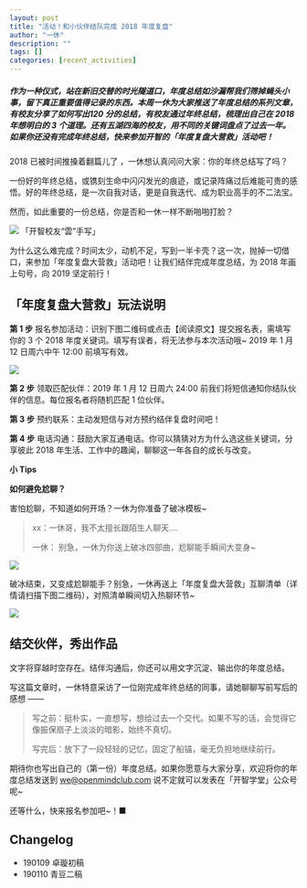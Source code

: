 ```yaml
---
layout: post
title: "活动！和小伙伴结队完成 2018 年度复盘"
author: "一休"
description: ""
tags: []
categories: [recent_activities]
---
```


##### 作为一种仪式，站在新旧交替的时光隧道口，年度总结如沙漏帮我们筛掉蝇头小事，留下真正重要值得记录的东西。本周一休为大家推送了年度总结的系列文章，有校友分享了如何写出120 分的总结，有校友通过年终总结，梳理出自己在 2018 年想明白的 3 个道理。还有五湖四海的校友，用不同的关键词盘点了过去一年。如果你还没有完成年终总结，快来参加开智的「年度复盘大营救」活动吧！

2018 已被时间推搡着翻篇儿了 ，一休想认真问问大家：你的年终总结写了吗？

一份好的年终总结，或镌刻生命中闪闪发光的痕迹，或记录阵痛过后难能可贵的感悟。好的年终总结，是一次自我对话，更是自我迭代、成为职业高手的不二法宝。

然而，如此重要的一份总结，你是否和一休一样不断啪啪打脸？

![](https://ws2.sinaimg.cn/large/006tNc79gy1fz9j3jkfpcj30m80ci74t.jpg)
「开智校友“雲”手写」

为什么这么难完成？时间太少，动机不足，写到一半卡壳？这一次，抛掉一切借口，来参加「年度复盘大营救」活动吧！让我们结伴完成年度总结，为 2018 年画上句号，向 2019 坚定前行！

## 「年度复盘大营救」玩法说明

**第 1 步** 报名参加活动：识别下图二维码或点击【阅读原文】提交报名表，需填写你的 3 个 2018 年度关键词。填写有误者，将无法参与本次活动哦~ 2019 年 1 月 12 日周六中午 12:00 前填写有效。

![](https://ws3.sinaimg.cn/large/006tNc79gy1fz9j4mwikpj30dw0dwaa3.jpg)

**第 2 步** 领取匹配伙伴：2019 年 1 月 12 日周六 24:00 前我们将短信通知你结队伙伴的信息。每位报名者将随机匹配 1 位伙伴。

**第 3 步** 预约联系：主动发短信与对方预约结伴复盘时间吧！

**第 4 步** 电话沟通：鼓励大家互通电话。你可以猜猜对方为什么选这些关键词，分享彼此 2018 年生活、工作中的趣闻，聊聊这一年各自的成长与改变。

**小 Tips**

**如何避免尬聊？**

害怕尬聊，不知道如何开场？一休为你准备了破冰模板~

> xx：一休哥，我不太擅长跟陌生人聊天….
> 
> 一休： 别急，一休为你送上破冰四部曲，尬聊能手瞬间大变身~

![](https://ws1.sinaimg.cn/large/006tNc79gy1fz9j6mhdvcj30bm0hjq4e.jpg)

破冰结束，又变成尬聊能手？别急，一休再送上「年度复盘大营救」互聊清单（详情请扫描下图二维码），对照清单瞬间切入热聊环节~

![](https://ws1.sinaimg.cn/large/006tNc79gy1fz9j6wn33bj30p00dwta6.jpg)

## 结交伙伴，秀出作品

文字将穿越时空存在。结伴沟通后，你还可以用文字沉淀、输出你的年度总结。

写这篇文章时，一休特意采访了一位刚完成年终总结的同事，请她聊聊写前写后的感想 ——

> 写之前：挺朴实，一直想写，想给过去一个交代。如果不写的话，会觉得它像振保扇子上淡淡的暗影，始终不真切。
> 
> 写完后：放下了一段轻轻的记忆，固定了船锚，毫无负担地继续前行。

期待你也写出自己的（第一份）年度总结。如果你愿意与大家分享，欢迎将你的年度总结发送到 we@openmindclub.com 
说不定就可以发表在「开智学堂」公众号呢~

还等什么，快来报名参加吧~！■

## Changelog

- 190109 卓璇初稿
- 190110 青豆二稿
